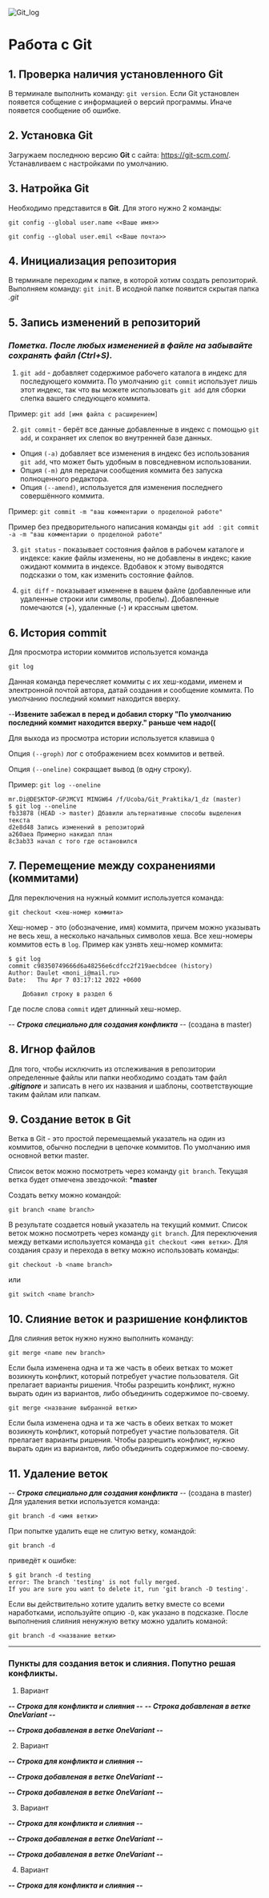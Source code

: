 ![Git_log](git_log.jpg)
# Работа с Git


## 1. Проверка наличия установленного Git
В терминале выполнить команду:
 `git version`.
Если Git установлен появется собщение с информацией о версий программы. Иначе появется сообщение об ошибке.


## 2. Установка Git
Загружаем последнюю версию **Git** с сайта: https://git-scm.com/. 
Устанавливаем с настройками по умолчанию.


## 3. Натройка Git
Необходимо представится в **Git**. Для этого нужно 2 команды:
```
git config --global user.name <<Ваше имя>>

git config --global user.emil <<Ваше почта>>
```


## 4. Инициализация репозитория
В терминале переходим к папке, в которой хотим создать репозиторий. Выполняем команду: `git init`.
В исодной папке появится скрытая папка *.git* 


## 5. Запись изменений в репозиторий 

### ***Пометка. После любых измененией в файле на забывайте сохранять файл (Ctrl+S)***.

1. `git add` - добавляет содержимое рабочего каталога в индекс для последующего коммита. По умолчанию `git commit` использует лишь этот индекс, так что вы можете использовать `git add` для сборки слепка вашего следующего коммита.

Пример: `git add [имя файла с расширением]`


2. `git commit` - берёт все данные добавленные в индекс с помощью `git add`, и сохраняет их слепок во внутренней базе данных. 
- Опция `(-a)` добавляет все изменения в индекс без использования `git add`, что может быть удобным в повседневном использовании.
- Опция `(-m)` для передачи сообщения коммита без запуска полноценного редактора.
- Опция `(--amend)`, используется для изменения последнего совершённого коммита.

Пример: `git commit -m "ваш комментарии о проделоной работе"`

Пример без предворительного написания команды `git add ` : `git commit -a -m "ваш комментарии о проделоной работе"`

3. `git status` - показывает состояния файлов в рабочем каталоге и индексе: какие файлы изменены, но не добавлены в индекс; какие ожидают коммита в индексе. Вдобавок к этому выводятся подсказки о том, как изменить состояние файлов.


4. `git diff` - показывает изменене в вашем файле (добавленные или удаленные строки или символы, пробелы). Добавленные помечаются (+), удаленные (-) и крассным цветом.


## 6. История commit

Для просмотра истории коммитов используется команда 
```
git log
```
Данная команда перечесляет коммиты с их хеш-кодами, именем и электронной почтой автора, датай создания и сообщение коммита.
По умолчанию последний коммит находится вверху.

--**Извените забежал в перед и добавил сторку "По умолчанию последний коммит находится вверху." раньше чем надо((**

Для выхода из просмотра истории используется клавиша `Q`

Опция `(--groph)` лог с отображением всех коммитов и ветвей.

Опция `(--oneline)` сокращает вывод (в одну строку). 

Пример: `git log --oneline`
```
mr.Di@DESKTOP-GPJMCVI MINGW64 /f/Ucoba/Git_Praktika/1_dz (master)
$ git log --oneline
fb33878 (HEAD -> master) Дбавили альтернативные способы выделения текста
d2e8d48 Запись изменений в репозиторий
a260aea Примерно накидал план
8c3ab33 начал с того где остановился
```


## 7. Перемещение между сохранениями (коммитами)

Для переключения на нужный коммит используется команда:
```
git checkout <хеш-номер коммита>
```
Хеш-номер - это (обозначение, имя) коммита, причем можно указывать не весь хеш, а несколько начальных символов хеша.
Все хеш-номеры коммитов есть в `log`.
Пример как узнвть хеш-номер коммита:
```
$ git log
commit c98350749666d6a48256e6cdfcc2f219aecbdcee (history)
Author: Daulet <moni_i@mail.ru>
Date:   Thu Apr 7 03:17:12 2022 +0600

    Добавил строку в раздел 6
```
Где после слова `commit` идет длинный хеш-номер. 


-- ***Строка специально для создания конфликта*** -- (создана в master)



## 8. Игнор файлов

Для того, чтобы исключить из отслеживания в репозитории определенные файлы или папки необходимо создать там файл ***.gitignore*** и записать в него их названия и шаблоны, соответствующие таким файлам или папкам.


## 9. Создание веток в Git

Ветка в Git - это простой перемещаемый указатель на один из коммитов, обычно последни в цепочке коммитов.
По умолчанию имя основной ветки master.

Список веток можно посмотреть через команду `git branch`. Текущая ветка будет отмечена звездочкой: **\*master**

Создать ветку можно командой:
```
git branch <name branch>
```
В результате создается новый указатель на текущий коммит.
Список веток можно посмотреть через команду `git branch`.
Для переключения между ветками используется команда `git checkout <имя ветки>`.
Для создания сразу и перехода в ветку можно использовать команды:
```
git checkout -b <name branch>
```
или
```
git switch <name branch>
```


## 10. Слияние веток и разришение конфликтов

Для слияния веток нужно нужно выполнить команду:

    git merge <name new branch>

Если была изменена одна и та же часть в обеих ветках то может возикнуть конфликт, который потребует участие пользователя. Git прелагает варианты ришения.
Чтобы разрешить конфликт, нужно вырать один из вариантов, либо объединить содержимое по-своему. 
```
git merge <название выбранной ветки>
```
Если была изменена одна и та же часть в обеих ветках то может возикнуть конфликт, который потребует участие пользователя. Git прелагает варианты ришения.
Чтобы разрешить конфликт, нужно вырать один из вариантов, либо объединить содержимое по-своему.


## 11. Удаление веток

-- ***Строка специально для создания конфликта*** -- (создана в master)
Для удаления ветки используется команда:
```
git branch -d <имя ветки>
```
При попытке удалить еще не слитую ветку, командой:

`git branch -d` 

приведёт к ошибке:
```
$ git branch -d testing
error: The branch 'testing' is not fully merged.
If you are sure you want to delete it, run 'git branch -D testing'.
```
Если вы действительно хотите удалить ветку вместе со всеми наработками, используйте опцию `-D`, как указано в подсказке.
После выполнения слияния ненужную ветку можно удалить команой:
```
git branch -d <название ветки>
```

----------------------------------------------------------------------


### Пункты для создания веток и слияния. Попутно решая конфликты.


1. Вариант

***-- Строка для конфликта и слияния --***
***-- Строка добавленая в ветке OneVariant --***

***-- Строка добавленая в ветке OneVariant --***

2. Вариант

***-- Строка для конфликта и слияния --***

***-- Строка добавленая в ветке OneVariant --***

***-- Строка добавленая в ветке OneVariant --***


3. Вариант

***-- Строка для конфликта и слияния --***



***-- Строка добавленая в ветке OneVariant --***

***-- Строка добавленая в ветке OneVariant --***

4. Вариант

***-- Строка для конфликта и слияния --***


